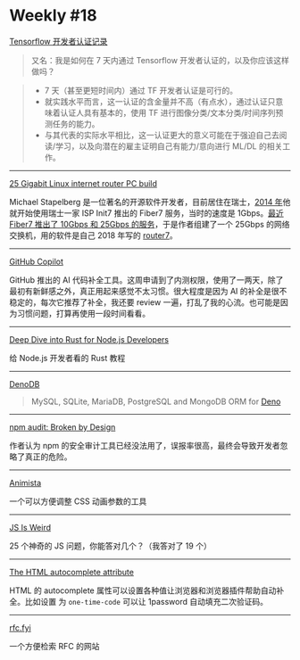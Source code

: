 # Weekly #18

[Tensorflow 开发者认证记录](https://nekonull.me/posts/tf-cert-blog/)

> 又名：我是如何在 7 天内通过 Tensorflow 开发者认证的，以及你应该这样做吗？

> - 7 天（甚至更短时间内）通过 TF 开发者认证是可行的。
> - 就实践水平而言，这一认证的含金量并不高（有点水），通过认证只意味着认证人具有基本的，使用 TF 进行图像分类/文本分类/时间序列预测任务的能力。
> - 与其代表的实际水平相比，这一认证更大的意义可能在于强迫自己去阅读/学习，以及向潜在的雇主证明自己有能力/意向进行 ML/DL 的相关工作。

---

[25 Gigabit Linux internet router PC build](https://michael.stapelberg.ch/posts/2021-07-10-linux-25gbit-internet-router-pc-build/)

Michael Stapelberg 是一位著名的开源软件开发者，目前居住在瑞士，[2014 年](https://michael.stapelberg.ch/posts/2014-08-11-fiber7_ubnt_erlite/)他就开始使用瑞士一家 ISP Init7 推出的 Fiber7 服务，当时的速度是 1Gbps。[最近 Fiber7 推出了 10Gbps 和 25Gbps 的服务](https://www.init7.net/en/internet/fiber7/)，于是作者组建了一个 25Gbps 的网络交换机，用的软件是自己 2018 年写的 [router7](https://router7.org/)。

---

[GitHub Copilot](https://copilot.github.com/)

GitHub 推出的 AI 代码补全工具。这周申请到了内测权限，使用了一两天，除了最初有新鲜感之外，真正用起来感觉不太习惯。很大程度是因为 AI 的补全是很不稳定的，每次它推荐了补全，我还要 review 一遍，打乱了我的心流。也可能是因为习惯问题，打算再使用一段时间看看。

---

[Deep Dive into Rust for Node.js Developers](https://itnext.io/deep-dive-into-rust-for-node-js-developers-5faace6dc71f)

给 Node.js 开发者看的 Rust 教程

---

[DenoDB](https://github.com/eveningkid/denodb)

> MySQL, SQLite, MariaDB, PostgreSQL and MongoDB ORM for [Deno](https://deno.land/)

---

[npm audit: Broken by Design](https://overreacted.io/npm-audit-broken-by-design/)

作者认为 npm 的安全审计工具已经没法用了，误报率很高，最终会导致开发者忽略了真正的危险。

---

[Animista](https://animista.net/)

一个可以方便调整 CSS 动画参数的工具

---

[JS Is Weird](https://jsisweird.com/)

25 个神奇的 JS 问题，你能答对几个？（我答对了 19 个）

---

[The HTML autocomplete attribute](https://developer.mozilla.org/en-US/docs/Web/HTML/Attributes/autocomplete)

HTML 的 autocomplete 属性可以设置各种值让浏览器和浏览器插件帮助自动补全。比如设置 为 `one-time-code` 可以让 1password 自动填充二次验证码。

---

[rfc.fyi](https://rfc.fyi/)

一个方便检索 RFC 的网站
